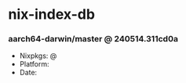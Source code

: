 # nix-index-db
### aarch64-darwin/master @ 240514.311cd0a
- Nixpkgs: @[](https://github.com/NixOS/nixpkgs/commit/311cd0a3d88abaafdd5b5218efd6affea48fba7e)
- Platform: 
- Date: 
